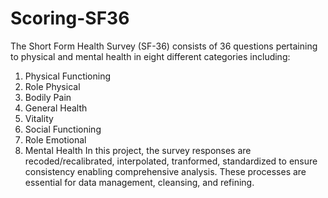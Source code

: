 # Scoring-SF36
The Short Form Health Survey (SF-36) consists of 36 questions pertaining to physical and mental health in eight different categories including: 
  1. Physical Functioning
  2. Role Physical
  3. Bodily Pain
  4. General Health
  5. Vitality
  6. Social Functioning
  7. Role Emotional
  8. Mental Health
In this project, the survey responses are recoded/recalibrated, interpolated, tranformed, standardized to ensure consistency enabling comprehensive analysis. These processes are essential for data management, cleansing, and refining.
